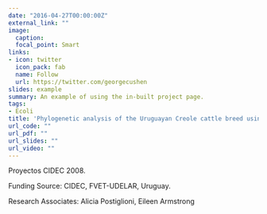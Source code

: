 ```yaml
---
date: "2016-04-27T00:00:00Z"
external_link: ""
image:
  caption: 
  focal_point: Smart
links:
- icon: twitter
  icon_pack: fab
  name: Follow
  url: https://twitter.com/georgecushen
slides: example
summary: An example of using the in-built project page.
tags:
- Ecoli
title: 'Phylogenetic analysis of the Uruguayan Creole cattle breed using mtDNA marker'
url_code: ""
url_pdf: ""
url_slides: ""
url_video: ""
---
```


Proyectos CIDEC 2008.

Funding Source: CIDEC, FVET-UDELAR, Uruguay.

Research Associates: Alicia Postiglioni, Eileen Armstrong

